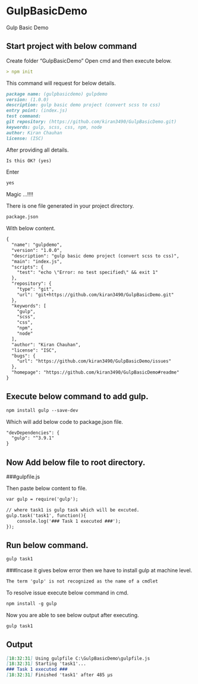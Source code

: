 # GulpBasicDemo
Gulp Basic Demo

## Start project with below command

Create folder “GulpBasicDemo”
Open cmd and then execute below.
```markdown
> npm init
```

This command will request for below details.
```markdown
package name: (gulpbasicdemo) gulpdemo
version: (1.0.0)
description: gulp basic demo project (convert scss to css)
entry point: (index.js)
test command:
git repository: (https://github.com/kiran3490/GulpBasicDemo.git)
keywords: gulp, scss, css, npm, node
author: Kiran Chauhan
license: (ISC)
```

After providing all details.

```markdown
Is this OK? (yes)
```

Enter 
```markdown
yes
```

Magic …!!!!


There is one file generated in your project directory.
```markdown
package.json
```


With below content.
```markdown
{
  "name": "gulpdemo",
  "version": "1.0.0",
  "description": "gulp basic demo project (convert scss to css)",
  "main": "index.js",
  "scripts": {
    "test": "echo \"Error: no test specified\" && exit 1"
  },
  "repository": {
    "type": "git",
    "url": "git+https://github.com/kiran3490/GulpBasicDemo.git"
  },
  "keywords": [
    "gulp",
    "scss",
    "css",
    "npm",
    "node"
  ],
  "author": "Kiran Chauhan",
  "license": "ISC",
  "bugs": {
    "url": "https://github.com/kiran3490/GulpBasicDemo/issues"
  },                                                                                                                                                                                            
  "homepage": "https://github.com/kiran3490/GulpBasicDemo#readme"
}                                                                                                                                       
```
## Execute below command to add gulp.
```markdown
npm install gulp --save-dev
```
Which will add below code to package.json file.
```markdown
"devDependencies": {
  "gulp": "^3.9.1"
}
```
## Now Add below file to root directory.
###gulpfile.js

Then paste below content to file.

```markdown
var gulp = require('gulp');

// where task1 is gulp task which will be excuted.
gulp.task('task1', function(){
    console.log('### Task 1 executed ###');
});
```

## Run below command.
```markdown
gulp task1
```

###Incase it gives below error then we have to install gulp at machine level.

```markdown
The term 'gulp' is not recognized as the name of a cmdlet
```

To resolve issue execute below command in cmd.
```markdown
npm install -g gulp
```

Now you are able to see below output after executing.
```markdown
gulp task1
```

## Output
```markdown
[18:32:31] Using gulpfile C:\GulpBasicDemo\gulpfile.js
[18:32:31] Starting 'task1'...
### Task 1 executed ###
[18:32:31] Finished 'task1' after 485 μs
```
